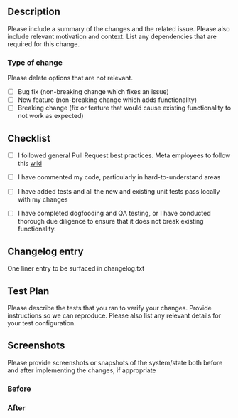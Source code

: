 ## Description

Please include a summary of the changes and the related issue. 
Please also include relevant motivation and context. 
List any dependencies that are required for this change.

### Type of change

Please delete options that are not relevant.

- [ ] Bug fix (non-breaking change which fixes an issue)
- [ ] New feature (non-breaking change which adds functionality)
- [ ] Breaking change (fix or feature that would cause existing functionality to not work as expected)

## Checklist

- [ ] I followed general Pull Request best practices. Meta employees to follow this [wiki]([url](https://fburl.com/wiki/2cgfduwc))
- [ ] I have commented my code, particularly in hard-to-understand areas
- [ ] I have added tests and all the new and existing unit tests pass locally with my changes
- [ ] I have completed dogfooding and QA testing, or I have conducted thorough due diligence to ensure that it does not break existing functionality.


## Changelog entry

One liner entry to be surfaced in changelog.txt


## Test Plan

Please describe the tests that you ran to verify your changes. 
Provide instructions so we can reproduce. 
Please also list any relevant details for your test configuration.

## Screenshots
Please provide screenshots or snapshots of the system/state both before and after implementing the changes, if appropriate
### Before

### After
